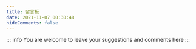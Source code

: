```yaml
---
title: 留言板
date: 2021-11-07 00:30:48
hideComments: false
---
```


::: info
You are welcome to leave your suggestions and comments here
:::